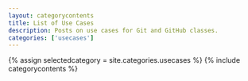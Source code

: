 ```yaml
---
layout: categorycontents
title: List of Use Cases
description: Posts on use cases for Git and GitHub classes.
categories: ['usecases']
---
```


{% assign selectedcategory = site.categories.usecases %}
{% include categorycontents %}
